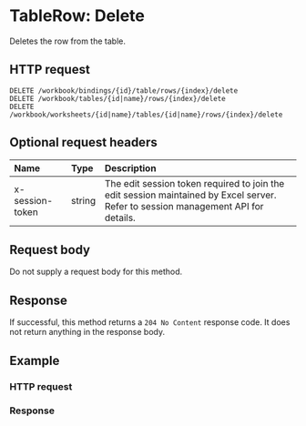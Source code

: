 # TableRow: Delete

Deletes the row from the table.
## HTTP request
```http
DELETE /workbook/bindings/{id}/table/rows/{index}/delete
DELETE /workbook/tables/{id|name}/rows/{index}/delete
DELETE /workbook/worksheets/{id|name}/tables/{id|name}/rows/{index}/delete
```
## Optional request headers
| Name       | Type | Description|
|:-----------|:------|:----------|
| x-session-token   | string  | The edit session token required to join the edit session maintained by Excel server. Refer to session management API for details.|

## Request body
Do not supply a request body for this method.


## Response
If successful, this method returns a `204 No Content` response code. It does not return anything in the response body.
## Example
### HTTP request
### Response
